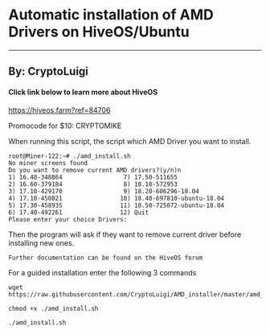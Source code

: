 # Automatic installation of AMD Drivers on HiveOS/Ubuntu
---
## By: CryptoLuigi

#### Click link below to learn more about HiveOS

https://hiveos.farm?ref=84706

Promocode for $10: CRYPTOMIKE

When running this script, the script which AMD Driver you want to install.

```
root@Miner-122:~# ./amd_install.sh
No miner screens found
Do you want to remove current AMD drivers?(y/n)n
1) 16.40-348864                 7) 17.50-511655
2) 16.60-379184                 8) 18.10-572953
3) 17.10-429170                 9) 18.20-606296-18.04
4) 17.10-450821                10) 18.40-697810-ubuntu-18.04
5) 17.30-458935                11) 18.50-725072-ubuntu-18.04
6) 17.40-492261                12) Quit
Please enter your choice Drivers:
```

Then the program will ask if they want to remove current driver before installing new ones.

```
Further documentation can be found on the HiveOS forum
```
 
 
For a guided installation enter the following 3 commands
```
wget https://raw.githubusercontent.com/CryptoLuigi/AMD_installer/master/amd_install.sh

chmod +x ./amd_install.sh

./amd_install.sh
 ```
